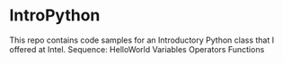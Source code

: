 IntroPython
===========

This repo contains code samples for an Introductory Python class that I offered at Intel.
Sequence:
    HelloWorld
    Variables
    Operators
    Functions